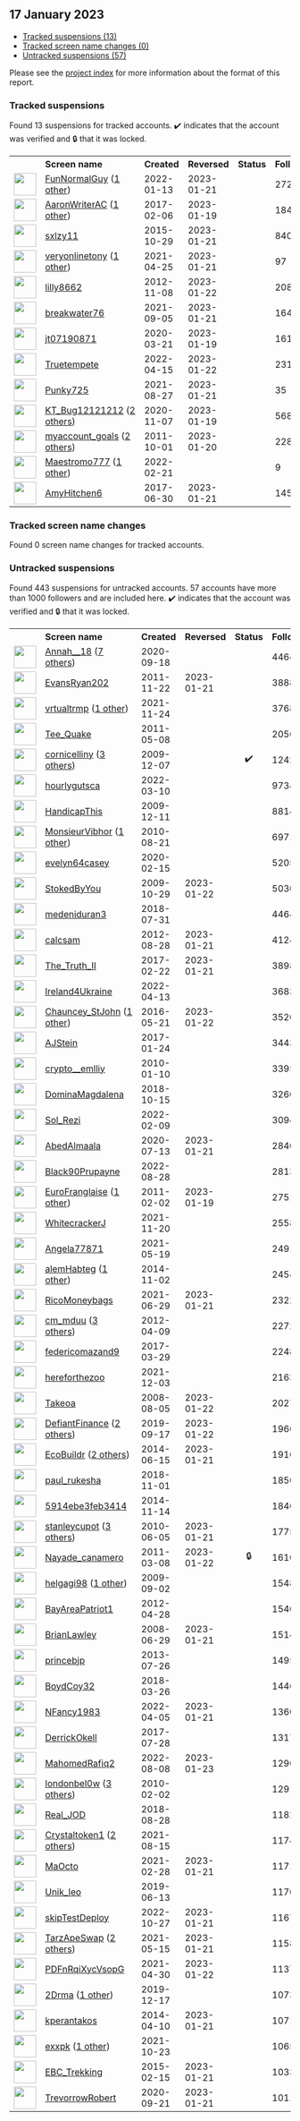 ## 17 January 2023

* [Tracked suspensions (13)](#tracked-suspensions)
* [Tracked screen name changes (0)](#tracked-screen-name-changes)
* [Untracked suspensions (57)](#untracked-suspensions)

Please see the [project index](https://github.com/travisbrown/twitter-watch) for more information about the format of this report.

### Tracked suspensions

Found 13 suspensions for tracked accounts.
  ✔️ indicates that the account was verified and 🔒 that it was locked.

<table>
    <tr>
        <th></th>
        <th align="left">Screen name</th>
        <th align="left">Created</th>
        <th align="left">Reversed</th>
        <th align="left">Status</th>
        <th align="left">Followers</th>
        <th align="left">Ranking</th></tr>
    </tr>
        <tr>
            <td><a href="https://twitter.com/intent/user?user_id=1481443120738885637">
                <img src="https://pbs.twimg.com/profile_images/1481447374614577155/krgxKNiG_normal.jpg" width="40px" height="40px" align="center"/></a>
            </td>
            <td>
                <a href="https://twitter.com/FunNormalGuy">FunNormalGuy</a>&nbsp;(<a href="https://api.memory.lol/v1/tw/id/1481443120738885637">1 other</a>)&nbsp;</td>
            <td>2022-01-13</td>
            <td>2023-01-21</td>
            <td align="center"></td>
            <td>2721</td>
            <td>6819</td>
        </tr>
        <tr>
            <td><a href="https://twitter.com/intent/user?user_id=828621756776607744">
                <img src="https://pbs.twimg.com/profile_images/1453110603061469185/MX4k63kP_normal.jpg" width="40px" height="40px" align="center"/></a>
            </td>
            <td>
                <a href="https://twitter.com/AaronWriterAC">AaronWriterAC</a>&nbsp;(<a href="https://api.memory.lol/v1/tw/id/828621756776607744">1 other</a>)&nbsp;</td>
            <td>2017-02-06</td>
            <td>2023-01-19</td>
            <td align="center"></td>
            <td>1845</td>
            <td>10904</td>
        </tr>
        <tr>
            <td><a href="https://twitter.com/intent/user?user_id=4056799154">
                <img src="https://pbs.twimg.com/profile_images/1578591268153659393/LHDUNhpd_normal.jpg" width="40px" height="40px" align="center"/></a>
            </td>
            <td>
                <a href="https://twitter.com/sxlzy11">sxlzy11</a></td>
            <td>2015-10-29</td>
            <td>2023-01-21</td>
            <td align="center"></td>
            <td>840</td>
            <td>25698</td>
        </tr>
        <tr>
            <td><a href="https://twitter.com/intent/user?user_id=1386347018474311681">
                <img src="https://pbs.twimg.com/profile_images/1427807685282459651/O02ETqbP_normal.jpg" width="40px" height="40px" align="center"/></a>
            </td>
            <td>
                <a href="https://twitter.com/veryonlinetony">veryonlinetony</a>&nbsp;(<a href="https://api.memory.lol/v1/tw/id/1386347018474311681">1 other</a>)&nbsp;</td>
            <td>2021-04-25</td>
            <td>2023-01-21</td>
            <td align="center"></td>
            <td>97</td>
            <td>34647</td>
        </tr>
        <tr>
            <td><a href="https://twitter.com/intent/user?user_id=933283891">
                <img src="https://pbs.twimg.com/profile_images/1434670249702526979/tJfAlAXL_normal.jpg" width="40px" height="40px" align="center"/></a>
            </td>
            <td>
                <a href="https://twitter.com/lilly8662">lilly8662</a></td>
            <td>2012-11-08</td>
            <td>2023-01-22</td>
            <td align="center"></td>
            <td>2085</td>
            <td>37408</td>
        </tr>
        <tr>
            <td><a href="https://twitter.com/intent/user?user_id=1434548719878348800">
                <img src="https://pbs.twimg.com/profile_images/1589971658017751043/Vyec8Wud_normal.jpg" width="40px" height="40px" align="center"/></a>
            </td>
            <td>
                <a href="https://twitter.com/breakwater76">breakwater76</a></td>
            <td>2021-09-05</td>
            <td>2023-01-21</td>
            <td align="center"></td>
            <td>164</td>
            <td>37945</td>
        </tr>
        <tr>
            <td><a href="https://twitter.com/intent/user?user_id=1241462050775236608">
                <img src="https://pbs.twimg.com/profile_images/1241462305537298439/8IUictHr_normal.jpg" width="40px" height="40px" align="center"/></a>
            </td>
            <td>
                <a href="https://twitter.com/jt07190871">jt07190871</a></td>
            <td>2020-03-21</td>
            <td>2023-01-19</td>
            <td align="center"></td>
            <td>161</td>
            <td>41994</td>
        </tr>
        <tr>
            <td><a href="https://twitter.com/intent/user?user_id=1514764851842895881">
                <img src="https://pbs.twimg.com/profile_images/1535388396562128896/vf-CtKQM_normal.jpg" width="40px" height="40px" align="center"/></a>
            </td>
            <td>
                <a href="https://twitter.com/Truetempete">Truetempete</a></td>
            <td>2022-04-15</td>
            <td>2023-01-22</td>
            <td align="center"></td>
            <td>231</td>
            <td>50788</td>
        </tr>
        <tr>
            <td><a href="https://twitter.com/intent/user?user_id=1431255045853499404">
                <img src="https://pbs.twimg.com/profile_images/1524156485667753984/jkXkbFkI_normal.jpg" width="40px" height="40px" align="center"/></a>
            </td>
            <td>
                <a href="https://twitter.com/Punky725">Punky725</a></td>
            <td>2021-08-27</td>
            <td>2023-01-21</td>
            <td align="center"></td>
            <td>35</td>
            <td>75651</td>
        </tr>
        <tr>
            <td><a href="https://twitter.com/intent/user?user_id=1324961985876824064">
                <img src="https://pbs.twimg.com/profile_images/1521963988291964928/JhkqtVc__normal.jpg" width="40px" height="40px" align="center"/></a>
            </td>
            <td>
                <a href="https://twitter.com/KT_Bug12121212">KT_Bug12121212</a>&nbsp;(<a href="https://api.memory.lol/v1/tw/id/1324961985876824064">2 others</a>)&nbsp;</td>
            <td>2020-11-07</td>
            <td>2023-01-19</td>
            <td align="center"></td>
            <td>568</td>
            <td>76409</td>
        </tr>
        <tr>
            <td><a href="https://twitter.com/intent/user?user_id=383477185">
                <img src="https://pbs.twimg.com/profile_images/1506979335697321988/a9YvpQU1_normal.jpg" width="40px" height="40px" align="center"/></a>
            </td>
            <td>
                <a href="https://twitter.com/myaccount_goals">myaccount_goals</a>&nbsp;(<a href="https://api.memory.lol/v1/tw/id/383477185">2 others</a>)&nbsp;</td>
            <td>2011-10-01</td>
            <td>2023-01-20</td>
            <td align="center"></td>
            <td>228</td>
            <td>78646</td>
        </tr>
        <tr>
            <td><a href="https://twitter.com/intent/user?user_id=1495565654262530049">
                <img src="https://pbs.twimg.com/profile_images/1595610650570629121/PI3du4Py_normal.jpg" width="40px" height="40px" align="center"/></a>
            </td>
            <td>
                <a href="https://twitter.com/Maestromo777">Maestromo777</a>&nbsp;(<a href="https://api.memory.lol/v1/tw/id/1495565654262530049">1 other</a>)&nbsp;</td>
            <td>2022-02-21</td>
            <td></td>
            <td align="center"></td>
            <td>9</td>
            <td>98673</td>
        </tr>
        <tr>
            <td><a href="https://twitter.com/intent/user?user_id=880935837977817092">
                <img src="https://pbs.twimg.com/profile_images/880944623610241025/z_q0v-h4_normal.jpg" width="40px" height="40px" align="center"/></a>
            </td>
            <td>
                <a href="https://twitter.com/AmyHitchen6">AmyHitchen6</a></td>
            <td>2017-06-30</td>
            <td>2023-01-21</td>
            <td align="center"></td>
            <td>145</td>
            <td>98883</td>
        </tr></table>

### Tracked screen name changes

Found 0 screen name changes for tracked accounts.

### Untracked suspensions

Found 443 suspensions for untracked accounts.
57 accounts have more than 1000 followers and are included here.
  ✔️ indicates that the account was verified and 🔒 that it was locked.

<table>
    <tr>
        <th></th>
        <th align="left">Screen name</th>
        <th align="left">Created</th>
        <th align="left">Reversed</th>
        <th align="left">Status</th>
        <th align="left">Followers</th>
    </tr>
        <tr>
            <td><a href="https://twitter.com/intent/user?user_id=1306997467402113025">
                <img src="https://pbs.twimg.com/profile_images/1591980815273058307/Br4AKeUQ_normal.jpg" width="40px" height="40px" align="center"/></a>
            </td>
            <td>
                <a href="https://twitter.com/Annah__18">Annah__18</a>&nbsp;(<a href="https://api.memory.lol/v1/tw/id/1306997467402113025">7 others</a>)&nbsp;</td>
            <td>2020-09-18</td>
            <td></td>
            <td align="center"></td>
            <td>44646</td>
        </tr>
        <tr>
            <td><a href="https://twitter.com/intent/user?user_id=418609418">
                <img src="https://pbs.twimg.com/profile_images/1270014509713960960/VRvhjJct_normal.jpg" width="40px" height="40px" align="center"/></a>
            </td>
            <td>
                <a href="https://twitter.com/EvansRyan202">EvansRyan202</a></td>
            <td>2011-11-22</td>
            <td>2023-01-21</td>
            <td align="center"></td>
            <td>38882</td>
        </tr>
        <tr>
            <td><a href="https://twitter.com/intent/user?user_id=1463313898346618880">
                <img src="https://pbs.twimg.com/profile_images/1546919371716677633/dO6twyuu_normal.jpg" width="40px" height="40px" align="center"/></a>
            </td>
            <td>
                <a href="https://twitter.com/vrtualtrmp">vrtualtrmp</a>&nbsp;(<a href="https://api.memory.lol/v1/tw/id/1463313898346618880">1 other</a>)&nbsp;</td>
            <td>2021-11-24</td>
            <td></td>
            <td align="center"></td>
            <td>37686</td>
        </tr>
        <tr>
            <td><a href="https://twitter.com/intent/user?user_id=294965479">
                <img src="https://pbs.twimg.com/profile_images/612438075180879872/QW8WAAmW_normal.jpg" width="40px" height="40px" align="center"/></a>
            </td>
            <td>
                <a href="https://twitter.com/Tee_Quake">Tee_Quake</a></td>
            <td>2011-05-08</td>
            <td></td>
            <td align="center"></td>
            <td>20560</td>
        </tr>
        <tr>
            <td><a href="https://twitter.com/intent/user?user_id=95308091">
                <img src="https://pbs.twimg.com/profile_images/1514339312531394561/aecknpG1_normal.jpg" width="40px" height="40px" align="center"/></a>
            </td>
            <td>
                <a href="https://twitter.com/cornicelliny">cornicelliny</a>&nbsp;(<a href="https://api.memory.lol/v1/tw/id/95308091">3 others</a>)&nbsp;</td>
            <td>2009-12-07</td>
            <td></td>
            <td align="center">✔️</td>
            <td>12427</td>
        </tr>
        <tr>
            <td><a href="https://twitter.com/intent/user?user_id=1501856623400308740">
                <img src="https://pbs.twimg.com/profile_images/1596576077530501120/bC19lX01_normal.jpg" width="40px" height="40px" align="center"/></a>
            </td>
            <td>
                <a href="https://twitter.com/hourlygutsca">hourlygutsca</a></td>
            <td>2022-03-10</td>
            <td></td>
            <td align="center"></td>
            <td>9734</td>
        </tr>
        <tr>
            <td><a href="https://twitter.com/intent/user?user_id=96207241">
                <img src="https://pbs.twimg.com/profile_images/2162241855/327725_10150407505278952_223265958951_8606258_103136846_o_normal.jpg" width="40px" height="40px" align="center"/></a>
            </td>
            <td>
                <a href="https://twitter.com/HandicapThis">HandicapThis</a></td>
            <td>2009-12-11</td>
            <td></td>
            <td align="center"></td>
            <td>8814</td>
        </tr>
        <tr>
            <td><a href="https://twitter.com/intent/user?user_id=181131442">
                <img src="https://pbs.twimg.com/profile_images/1594688411499012102/2O5yLRzG_normal.jpg" width="40px" height="40px" align="center"/></a>
            </td>
            <td>
                <a href="https://twitter.com/MonsieurVibhor">MonsieurVibhor</a>&nbsp;(<a href="https://api.memory.lol/v1/tw/id/181131442">1 other</a>)&nbsp;</td>
            <td>2010-08-21</td>
            <td></td>
            <td align="center"></td>
            <td>6971</td>
        </tr>
        <tr>
            <td><a href="https://twitter.com/intent/user?user_id=1228617203722989568">
                <img src="https://pbs.twimg.com/profile_images/1228617714509516806/fFHI4QTU_normal.jpg" width="40px" height="40px" align="center"/></a>
            </td>
            <td>
                <a href="https://twitter.com/evelyn64casey">evelyn64casey</a></td>
            <td>2020-02-15</td>
            <td></td>
            <td align="center"></td>
            <td>5205</td>
        </tr>
        <tr>
            <td><a href="https://twitter.com/intent/user?user_id=86037330">
                <img src="https://pbs.twimg.com/profile_images/1596098927992143872/eWTk4QZo_normal.jpg" width="40px" height="40px" align="center"/></a>
            </td>
            <td>
                <a href="https://twitter.com/StokedByYou">StokedByYou</a></td>
            <td>2009-10-29</td>
            <td>2023-01-22</td>
            <td align="center"></td>
            <td>5030</td>
        </tr>
        <tr>
            <td><a href="https://twitter.com/intent/user?user_id=1024415514007949312">
                <img src="https://pbs.twimg.com/profile_images/1591051710918807552/4Jo7JXqy_normal.jpg" width="40px" height="40px" align="center"/></a>
            </td>
            <td>
                <a href="https://twitter.com/medeniduran3">medeniduran3</a></td>
            <td>2018-07-31</td>
            <td></td>
            <td align="center"></td>
            <td>4464</td>
        </tr>
        <tr>
            <td><a href="https://twitter.com/intent/user?user_id=788059556">
                <img src="https://pbs.twimg.com/profile_images/1571356019523223553/uGt76yzy_normal.jpg" width="40px" height="40px" align="center"/></a>
            </td>
            <td>
                <a href="https://twitter.com/calcsam">calcsam</a></td>
            <td>2012-08-28</td>
            <td>2023-01-21</td>
            <td align="center"></td>
            <td>4124</td>
        </tr>
        <tr>
            <td><a href="https://twitter.com/intent/user?user_id=834434524801036288">
                <img src="https://pbs.twimg.com/profile_images/1265536424285286401/8el7aufT_normal.jpg" width="40px" height="40px" align="center"/></a>
            </td>
            <td>
                <a href="https://twitter.com/The_Truth_II">The_Truth_II</a></td>
            <td>2017-02-22</td>
            <td>2023-01-21</td>
            <td align="center"></td>
            <td>3898</td>
        </tr>
        <tr>
            <td><a href="https://twitter.com/intent/user?user_id=1514164679198789632">
                <img src="https://pbs.twimg.com/profile_images/1539092853342740480/qMZiVec-_normal.jpg" width="40px" height="40px" align="center"/></a>
            </td>
            <td>
                <a href="https://twitter.com/Ireland4Ukraine">Ireland4Ukraine</a></td>
            <td>2022-04-13</td>
            <td></td>
            <td align="center"></td>
            <td>3683</td>
        </tr>
        <tr>
            <td><a href="https://twitter.com/intent/user?user_id=734080891786539008">
                <img src="https://pbs.twimg.com/profile_images/1592940766027972608/HHg2Ecj2_normal.jpg" width="40px" height="40px" align="center"/></a>
            </td>
            <td>
                <a href="https://twitter.com/Chauncey_StJohn">Chauncey_StJohn</a>&nbsp;(<a href="https://api.memory.lol/v1/tw/id/734080891786539008">1 other</a>)&nbsp;</td>
            <td>2016-05-21</td>
            <td>2023-01-22</td>
            <td align="center"></td>
            <td>3520</td>
        </tr>
        <tr>
            <td><a href="https://twitter.com/intent/user?user_id=823881758286475265">
                <img src="https://pbs.twimg.com/profile_images/823893391213789184/V9xPo8sS_normal.jpg" width="40px" height="40px" align="center"/></a>
            </td>
            <td>
                <a href="https://twitter.com/AJStein">AJStein</a></td>
            <td>2017-01-24</td>
            <td></td>
            <td align="center"></td>
            <td>3443</td>
        </tr>
        <tr>
            <td><a href="https://twitter.com/intent/user?user_id=103483726">
                <img src="https://pbs.twimg.com/profile_images/1594409500143910912/lTJaZjjf_normal.jpg" width="40px" height="40px" align="center"/></a>
            </td>
            <td>
                <a href="https://twitter.com/crypto__emlliy">crypto__emlliy</a></td>
            <td>2010-01-10</td>
            <td></td>
            <td align="center"></td>
            <td>3395</td>
        </tr>
        <tr>
            <td><a href="https://twitter.com/intent/user?user_id=1051915930991816710">
                <img src="https://pbs.twimg.com/profile_images/1576941115990835200/HNMdqebj_normal.jpg" width="40px" height="40px" align="center"/></a>
            </td>
            <td>
                <a href="https://twitter.com/DominaMagdalena">DominaMagdalena</a></td>
            <td>2018-10-15</td>
            <td></td>
            <td align="center"></td>
            <td>3260</td>
        </tr>
        <tr>
            <td><a href="https://twitter.com/intent/user?user_id=1491356616544899072">
                <img src="https://pbs.twimg.com/profile_images/1595006330884030464/ylfUMuJR_normal.jpg" width="40px" height="40px" align="center"/></a>
            </td>
            <td>
                <a href="https://twitter.com/Sol_Rezi">Sol_Rezi</a></td>
            <td>2022-02-09</td>
            <td></td>
            <td align="center"></td>
            <td>3094</td>
        </tr>
        <tr>
            <td><a href="https://twitter.com/intent/user?user_id=1282785766796603399">
                <img src="https://pbs.twimg.com/profile_images/1282786410970460161/loCfI_yc_normal.jpg" width="40px" height="40px" align="center"/></a>
            </td>
            <td>
                <a href="https://twitter.com/AbedAlmaala">AbedAlmaala</a></td>
            <td>2020-07-13</td>
            <td>2023-01-21</td>
            <td align="center"></td>
            <td>2840</td>
        </tr>
        <tr>
            <td><a href="https://twitter.com/intent/user?user_id=1563681878250512384">
                <img src="https://pbs.twimg.com/profile_images/1563682077026951168/z2iFANYk_normal.jpg" width="40px" height="40px" align="center"/></a>
            </td>
            <td>
                <a href="https://twitter.com/Black90Prupayne">Black90Prupayne</a></td>
            <td>2022-08-28</td>
            <td></td>
            <td align="center"></td>
            <td>2813</td>
        </tr>
        <tr>
            <td><a href="https://twitter.com/intent/user?user_id=246175429">
                <img src="https://pbs.twimg.com/profile_images/1403635804245745666/247YUccR_normal.jpg" width="40px" height="40px" align="center"/></a>
            </td>
            <td>
                <a href="https://twitter.com/EuroFranglaise">EuroFranglaise</a>&nbsp;(<a href="https://api.memory.lol/v1/tw/id/246175429">1 other</a>)&nbsp;</td>
            <td>2011-02-02</td>
            <td>2023-01-19</td>
            <td align="center"></td>
            <td>2751</td>
        </tr>
        <tr>
            <td><a href="https://twitter.com/intent/user?user_id=1462115076157157393">
                <img src="https://pbs.twimg.com/profile_images/1528179555495600128/rOtEvfu3_normal.jpg" width="40px" height="40px" align="center"/></a>
            </td>
            <td>
                <a href="https://twitter.com/WhitecrackerJ">WhitecrackerJ</a></td>
            <td>2021-11-20</td>
            <td></td>
            <td align="center"></td>
            <td>2558</td>
        </tr>
        <tr>
            <td><a href="https://twitter.com/intent/user?user_id=1395029930711273472">
                <img src="https://pbs.twimg.com/profile_images/1549400441578221568/7Wf6CyuI_normal.jpg" width="40px" height="40px" align="center"/></a>
            </td>
            <td>
                <a href="https://twitter.com/Angela77871">Angela77871</a></td>
            <td>2021-05-19</td>
            <td></td>
            <td align="center"></td>
            <td>2491</td>
        </tr>
        <tr>
            <td><a href="https://twitter.com/intent/user?user_id=2857253747">
                <img src="https://pbs.twimg.com/profile_images/1597002532617961475/OR0u5gEj_normal.jpg" width="40px" height="40px" align="center"/></a>
            </td>
            <td>
                <a href="https://twitter.com/alemHabteg">alemHabteg</a>&nbsp;(<a href="https://api.memory.lol/v1/tw/id/2857253747">1 other</a>)&nbsp;</td>
            <td>2014-11-02</td>
            <td></td>
            <td align="center"></td>
            <td>2454</td>
        </tr>
        <tr>
            <td><a href="https://twitter.com/intent/user?user_id=1409931444391014403">
                <img src="https://pbs.twimg.com/profile_images/1536754609737175040/d511_4GW_normal.jpg" width="40px" height="40px" align="center"/></a>
            </td>
            <td>
                <a href="https://twitter.com/RicoMoneybags">RicoMoneybags</a></td>
            <td>2021-06-29</td>
            <td>2023-01-21</td>
            <td align="center"></td>
            <td>2322</td>
        </tr>
        <tr>
            <td><a href="https://twitter.com/intent/user?user_id=549204624">
                <img src="https://pbs.twimg.com/profile_images/1558874712293445632/tnT8qQ9e_normal.jpg" width="40px" height="40px" align="center"/></a>
            </td>
            <td>
                <a href="https://twitter.com/cm_mduu">cm_mduu</a>&nbsp;(<a href="https://api.memory.lol/v1/tw/id/549204624">3 others</a>)&nbsp;</td>
            <td>2012-04-09</td>
            <td></td>
            <td align="center"></td>
            <td>2272</td>
        </tr>
        <tr>
            <td><a href="https://twitter.com/intent/user?user_id=847108003698495489">
                <img src="https://pbs.twimg.com/profile_images/1328865608612638723/AGYW213d_normal.jpg" width="40px" height="40px" align="center"/></a>
            </td>
            <td>
                <a href="https://twitter.com/federicomazand9">federicomazand9</a></td>
            <td>2017-03-29</td>
            <td></td>
            <td align="center"></td>
            <td>2248</td>
        </tr>
        <tr>
            <td><a href="https://twitter.com/intent/user?user_id=1466670102447890433">
                <img src="https://pbs.twimg.com/profile_images/1587406522895720448/5CkfBIaY_normal.jpg" width="40px" height="40px" align="center"/></a>
            </td>
            <td>
                <a href="https://twitter.com/hereforthezoo">hereforthezoo</a></td>
            <td>2021-12-03</td>
            <td></td>
            <td align="center"></td>
            <td>2163</td>
        </tr>
        <tr>
            <td><a href="https://twitter.com/intent/user?user_id=15734705">
                <img src="https://pbs.twimg.com/profile_images/1579342682752618502/xcktAcD0_normal.jpg" width="40px" height="40px" align="center"/></a>
            </td>
            <td>
                <a href="https://twitter.com/Takeoa">Takeoa</a></td>
            <td>2008-08-05</td>
            <td>2023-01-22</td>
            <td align="center"></td>
            <td>2027</td>
        </tr>
        <tr>
            <td><a href="https://twitter.com/intent/user?user_id=1173976498916732929">
                <img src="https://pbs.twimg.com/profile_images/1598116034778636289/DXZd0fwK_normal.jpg" width="40px" height="40px" align="center"/></a>
            </td>
            <td>
                <a href="https://twitter.com/DefiantFinance">DefiantFinance</a>&nbsp;(<a href="https://api.memory.lol/v1/tw/id/1173976498916732929">2 others</a>)&nbsp;</td>
            <td>2019-09-17</td>
            <td>2023-01-22</td>
            <td align="center"></td>
            <td>1966</td>
        </tr>
        <tr>
            <td><a href="https://twitter.com/intent/user?user_id=2568241110">
                <img src="https://pbs.twimg.com/profile_images/1543825600686788609/ZZG-POQE_normal.jpg" width="40px" height="40px" align="center"/></a>
            </td>
            <td>
                <a href="https://twitter.com/EcoBuildr">EcoBuildr</a>&nbsp;(<a href="https://api.memory.lol/v1/tw/id/2568241110">2 others</a>)&nbsp;</td>
            <td>2014-06-15</td>
            <td>2023-01-21</td>
            <td align="center"></td>
            <td>1916</td>
        </tr>
        <tr>
            <td><a href="https://twitter.com/intent/user?user_id=1058028712195776512">
                <img src="https://pbs.twimg.com/profile_images/1525462323544088576/Jg2BqvEt_normal.jpg" width="40px" height="40px" align="center"/></a>
            </td>
            <td>
                <a href="https://twitter.com/paul_rukesha">paul_rukesha</a></td>
            <td>2018-11-01</td>
            <td></td>
            <td align="center"></td>
            <td>1850</td>
        </tr>
        <tr>
            <td><a href="https://twitter.com/intent/user?user_id=2876502939">
                <img src="https://pbs.twimg.com/profile_images/1456179226240028673/RZzSnAFP_normal.jpg" width="40px" height="40px" align="center"/></a>
            </td>
            <td>
                <a href="https://twitter.com/5914ebe3feb3414">5914ebe3feb3414</a></td>
            <td>2014-11-14</td>
            <td></td>
            <td align="center"></td>
            <td>1846</td>
        </tr>
        <tr>
            <td><a href="https://twitter.com/intent/user?user_id=152117099">
                <img src="https://pbs.twimg.com/profile_images/1530089918101278720/y19qX6h3_normal.jpg" width="40px" height="40px" align="center"/></a>
            </td>
            <td>
                <a href="https://twitter.com/stanleycupot">stanleycupot</a>&nbsp;(<a href="https://api.memory.lol/v1/tw/id/152117099">3 others</a>)&nbsp;</td>
            <td>2010-06-05</td>
            <td>2023-01-21</td>
            <td align="center"></td>
            <td>1775</td>
        </tr>
        <tr>
            <td><a href="https://twitter.com/intent/user?user_id=262869980">
                <img src="https://pbs.twimg.com/profile_images/1815032323/n517918936_590661_745_normal.jpg" width="40px" height="40px" align="center"/></a>
            </td>
            <td>
                <a href="https://twitter.com/Nayade_canamero">Nayade_canamero</a></td>
            <td>2011-03-08</td>
            <td>2023-01-22</td>
            <td align="center">🔒</td>
            <td>1610</td>
        </tr>
        <tr>
            <td><a href="https://twitter.com/intent/user?user_id=70980631">
                <img src="https://pbs.twimg.com/profile_images/1558665568596611072/HSAUSDgW_normal.jpg" width="40px" height="40px" align="center"/></a>
            </td>
            <td>
                <a href="https://twitter.com/helgagi98">helgagi98</a>&nbsp;(<a href="https://api.memory.lol/v1/tw/id/70980631">1 other</a>)&nbsp;</td>
            <td>2009-09-02</td>
            <td></td>
            <td align="center"></td>
            <td>1548</td>
        </tr>
        <tr>
            <td><a href="https://twitter.com/intent/user?user_id=565042106">
                <img src="https://pbs.twimg.com/profile_images/1570759745576779780/pQAGo1ek_normal.jpg" width="40px" height="40px" align="center"/></a>
            </td>
            <td>
                <a href="https://twitter.com/BayAreaPatriot1">BayAreaPatriot1</a></td>
            <td>2012-04-28</td>
            <td></td>
            <td align="center"></td>
            <td>1540</td>
        </tr>
        <tr>
            <td><a href="https://twitter.com/intent/user?user_id=15271820">
                <img src="https://pbs.twimg.com/profile_images/1588407967434493952/5vYEv4ah_normal.jpg" width="40px" height="40px" align="center"/></a>
            </td>
            <td>
                <a href="https://twitter.com/BrianLawley">BrianLawley</a></td>
            <td>2008-06-29</td>
            <td>2023-01-21</td>
            <td align="center"></td>
            <td>1514</td>
        </tr>
        <tr>
            <td><a href="https://twitter.com/intent/user?user_id=1621857805">
                <img src="https://pbs.twimg.com/profile_images/1135898126097588224/4qDqsbc9_normal.png" width="40px" height="40px" align="center"/></a>
            </td>
            <td>
                <a href="https://twitter.com/princebjp">princebjp</a></td>
            <td>2013-07-26</td>
            <td></td>
            <td align="center"></td>
            <td>1495</td>
        </tr>
        <tr>
            <td><a href="https://twitter.com/intent/user?user_id=978183493141147649">
                <img src="https://pbs.twimg.com/profile_images/1442581759909056513/KAwzoqkY_normal.jpg" width="40px" height="40px" align="center"/></a>
            </td>
            <td>
                <a href="https://twitter.com/BoydCoy32">BoydCoy32</a></td>
            <td>2018-03-26</td>
            <td></td>
            <td align="center"></td>
            <td>1446</td>
        </tr>
        <tr>
            <td><a href="https://twitter.com/intent/user?user_id=1511462367032483843">
                <img src="https://pbs.twimg.com/profile_images/1512516409800155152/BvJnsXXX_normal.jpg" width="40px" height="40px" align="center"/></a>
            </td>
            <td>
                <a href="https://twitter.com/NFancy1983">NFancy1983</a></td>
            <td>2022-04-05</td>
            <td>2023-01-21</td>
            <td align="center"></td>
            <td>1360</td>
        </tr>
        <tr>
            <td><a href="https://twitter.com/intent/user?user_id=890970561010167809">
                <img src="https://pbs.twimg.com/profile_images/1581388184713412609/kzawPL5y_normal.jpg" width="40px" height="40px" align="center"/></a>
            </td>
            <td>
                <a href="https://twitter.com/DerrickOkell">DerrickOkell</a></td>
            <td>2017-07-28</td>
            <td></td>
            <td align="center"></td>
            <td>1317</td>
        </tr>
        <tr>
            <td><a href="https://twitter.com/intent/user?user_id=1556617933476057088">
                <img src="https://pbs.twimg.com/profile_images/1556619568554074113/tEdGyzcm_normal.png" width="40px" height="40px" align="center"/></a>
            </td>
            <td>
                <a href="https://twitter.com/MahomedRafiq2">MahomedRafiq2</a></td>
            <td>2022-08-08</td>
            <td>2023-01-23</td>
            <td align="center"></td>
            <td>1296</td>
        </tr>
        <tr>
            <td><a href="https://twitter.com/intent/user?user_id=110564264">
                <img src="https://pbs.twimg.com/profile_images/1397423855862308864/3XglSLvb_normal.jpg" width="40px" height="40px" align="center"/></a>
            </td>
            <td>
                <a href="https://twitter.com/londonbel0w">londonbel0w</a>&nbsp;(<a href="https://api.memory.lol/v1/tw/id/110564264">3 others</a>)&nbsp;</td>
            <td>2010-02-02</td>
            <td></td>
            <td align="center"></td>
            <td>1291</td>
        </tr>
        <tr>
            <td><a href="https://twitter.com/intent/user?user_id=1034585479105138690">
                <img src="https://pbs.twimg.com/profile_images/1597147559578959872/npJe_KfT_normal.jpg" width="40px" height="40px" align="center"/></a>
            </td>
            <td>
                <a href="https://twitter.com/Real_JOD">Real_JOD</a></td>
            <td>2018-08-28</td>
            <td></td>
            <td align="center"></td>
            <td>1182</td>
        </tr>
        <tr>
            <td><a href="https://twitter.com/intent/user?user_id=1426869599560159233">
                <img src="https://pbs.twimg.com/profile_images/1580207889020600322/9ru7thg6_normal.jpg" width="40px" height="40px" align="center"/></a>
            </td>
            <td>
                <a href="https://twitter.com/Crystaltoken1">Crystaltoken1</a>&nbsp;(<a href="https://api.memory.lol/v1/tw/id/1426869599560159233">2 others</a>)&nbsp;</td>
            <td>2021-08-15</td>
            <td></td>
            <td align="center"></td>
            <td>1174</td>
        </tr>
        <tr>
            <td><a href="https://twitter.com/intent/user?user_id=1365881513351524354">
                <img src="https://pbs.twimg.com/profile_images/1594454685951426560/c9D1bZLA_normal.jpg" width="40px" height="40px" align="center"/></a>
            </td>
            <td>
                <a href="https://twitter.com/MaOcto">MaOcto</a></td>
            <td>2021-02-28</td>
            <td>2023-01-21</td>
            <td align="center"></td>
            <td>1171</td>
        </tr>
        <tr>
            <td><a href="https://twitter.com/intent/user?user_id=1139215193949577217">
                <img src="https://pbs.twimg.com/profile_images/1587063240143536134/B94fUY0V_normal.jpg" width="40px" height="40px" align="center"/></a>
            </td>
            <td>
                <a href="https://twitter.com/Unik_leo">Unik_leo</a></td>
            <td>2019-06-13</td>
            <td></td>
            <td align="center"></td>
            <td>1170</td>
        </tr>
        <tr>
            <td><a href="https://twitter.com/intent/user?user_id=1585488261685837824">
                <img src="https://pbs.twimg.com/profile_images/1598030325644492800/99Fw7nsK_normal.png" width="40px" height="40px" align="center"/></a>
            </td>
            <td>
                <a href="https://twitter.com/skipTestDeploy">skipTestDeploy</a></td>
            <td>2022-10-27</td>
            <td>2023-01-21</td>
            <td align="center"></td>
            <td>1167</td>
        </tr>
        <tr>
            <td><a href="https://twitter.com/intent/user?user_id=1393658344427114498">
                <img src="https://pbs.twimg.com/profile_images/1561843121725399041/4gRjNtjo_normal.jpg" width="40px" height="40px" align="center"/></a>
            </td>
            <td>
                <a href="https://twitter.com/TarzApeSwap">TarzApeSwap</a>&nbsp;(<a href="https://api.memory.lol/v1/tw/id/1393658344427114498">2 others</a>)&nbsp;</td>
            <td>2021-05-15</td>
            <td>2023-01-21</td>
            <td align="center"></td>
            <td>1158</td>
        </tr>
        <tr>
            <td><a href="https://twitter.com/intent/user?user_id=1388161437302992898">
                <img src="https://pbs.twimg.com/profile_images/1589717741040275456/Ubvx7d11_normal.jpg" width="40px" height="40px" align="center"/></a>
            </td>
            <td>
                <a href="https://twitter.com/PDFnRqiXycVsopG">PDFnRqiXycVsopG</a></td>
            <td>2021-04-30</td>
            <td>2023-01-22</td>
            <td align="center"></td>
            <td>1137</td>
        </tr>
        <tr>
            <td><a href="https://twitter.com/intent/user?user_id=1206942527913365507">
                <img src="https://pbs.twimg.com/profile_images/1591909830591225863/TS1t5SAs_normal.jpg" width="40px" height="40px" align="center"/></a>
            </td>
            <td>
                <a href="https://twitter.com/2Drma">2Drma</a>&nbsp;(<a href="https://api.memory.lol/v1/tw/id/1206942527913365507">1 other</a>)&nbsp;</td>
            <td>2019-12-17</td>
            <td></td>
            <td align="center"></td>
            <td>1073</td>
        </tr>
        <tr>
            <td><a href="https://twitter.com/intent/user?user_id=2436715856">
                <img src="https://pbs.twimg.com/profile_images/714333207399936000/zpysXtU2_normal.jpg" width="40px" height="40px" align="center"/></a>
            </td>
            <td>
                <a href="https://twitter.com/kperantakos">kperantakos</a></td>
            <td>2014-04-10</td>
            <td>2023-01-21</td>
            <td align="center"></td>
            <td>1071</td>
        </tr>
        <tr>
            <td><a href="https://twitter.com/intent/user?user_id=1451909467424002052">
                <img src="https://pbs.twimg.com/profile_images/1597733892013760512/RxWyAvgz_normal.jpg" width="40px" height="40px" align="center"/></a>
            </td>
            <td>
                <a href="https://twitter.com/exxpk">exxpk</a>&nbsp;(<a href="https://api.memory.lol/v1/tw/id/1451909467424002052">1 other</a>)&nbsp;</td>
            <td>2021-10-23</td>
            <td></td>
            <td align="center"></td>
            <td>1065</td>
        </tr>
        <tr>
            <td><a href="https://twitter.com/intent/user?user_id=3021477098">
                <img src="https://pbs.twimg.com/profile_images/1597108285060136960/oYXcaaQ8_normal.jpg" width="40px" height="40px" align="center"/></a>
            </td>
            <td>
                <a href="https://twitter.com/EBC_Trekking">EBC_Trekking</a></td>
            <td>2015-02-15</td>
            <td>2023-01-21</td>
            <td align="center"></td>
            <td>1033</td>
        </tr>
        <tr>
            <td><a href="https://twitter.com/intent/user?user_id=1307869574566686721">
                <img src="https://pbs.twimg.com/profile_images/1307869957427007489/_tWIYYkz_normal.jpg" width="40px" height="40px" align="center"/></a>
            </td>
            <td>
                <a href="https://twitter.com/TrevorrowRobert">TrevorrowRobert</a></td>
            <td>2020-09-21</td>
            <td>2023-01-21</td>
            <td align="center"></td>
            <td>1011</td>
        </tr></table>

